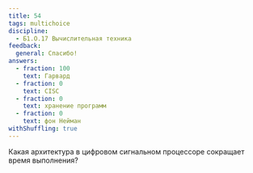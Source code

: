 ```yaml
---
title: 54
tags: multichoice
discipline:
  - Б1.О.17 Вычислительная техника
feedback:
  general: Спасибо!
answers:
  - fraction: 100
    text: Гарвард
  - fraction: 0
    text: CISC
  - fraction: 0
    text: хранение программ
  - fraction: 0
    text: фон Нейман
withShuffling: true
---
```


Какая архитектура в цифровом сигнальном процессоре сокращает время выполнения?